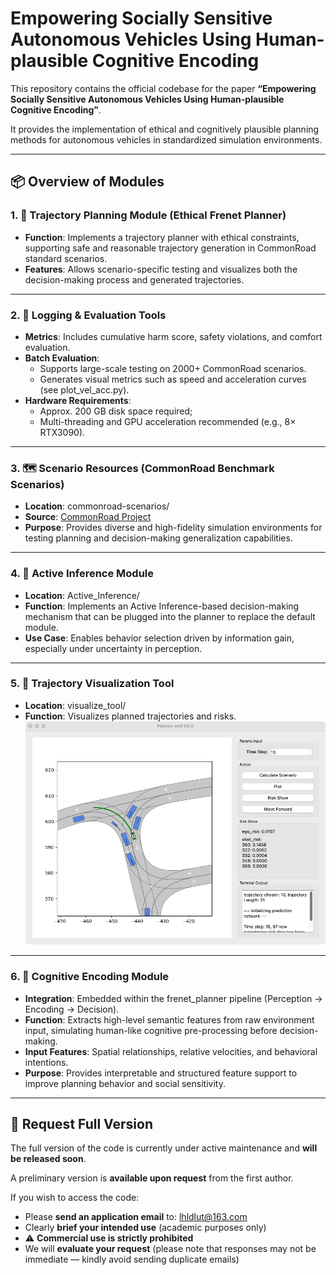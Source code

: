 # **Empowering Socially Sensitive Autonomous Vehicles Using Human-plausible Cognitive Encoding**

This repository contains the official codebase for the paper **“Empowering Socially Sensitive Autonomous Vehicles Using Human-plausible Cognitive Encoding”**.

It provides the implementation of ethical and cognitively plausible planning methods for autonomous vehicles in standardized simulation environments.

------



## **📦 Overview of Modules**

### **1. 🚗 Trajectory Planning Module (Ethical Frenet Planner)**

- **Function**: Implements a trajectory planner with ethical constraints, supporting safe and reasonable trajectory generation in CommonRoad standard scenarios.
- **Features**: Allows scenario-specific testing and visualizes both the decision-making process and generated trajectories.

---

### **2. 🧾 Logging & Evaluation Tools**

- **Metrics**: Includes cumulative harm score, safety violations, and comfort evaluation.
- **Batch Evaluation**:
  - Supports large-scale testing on 2000+ CommonRoad scenarios.
  - Generates visual metrics such as speed and acceleration curves (see plot_vel_acc.py).
- **Hardware Requirements**:
  - Approx. 200 GB disk space required;
  - Multi-threading and GPU acceleration recommended (e.g., 8× RTX3090).

------

### **3. 🗺️ Scenario Resources (CommonRoad Benchmark Scenarios)**

- **Location**: commonroad-scenarios/
- **Source**: [CommonRoad Project](https://commonroad.in.tum.de/)
- **Purpose**: Provides diverse and high-fidelity simulation environments for testing planning and decision-making generalization capabilities.

------

### **4. 🔁 Active Inference Module**

- **Location**: Active_Inference/
- **Function**: Implements an Active Inference-based decision-making mechanism that can be plugged into the planner to replace the default module.
- **Use Case**: Enables behavior selection driven by information gain, especially under uncertainty in perception.

------

### **5. 🧭 Trajectory Visualization Tool**

- **Location**: visualize_tool/
- **Function**: Visualizes planned trajectories and risks.
![App Screenshot](./iShot_2025-04-10_22.39.09.png)
------

### **6. 🧠 Cognitive Encoding Module**

- **Integration**: Embedded within the frenet_planner pipeline (Perception → Encoding → Decision).
- **Function**: Extracts high-level semantic features from raw environment input, simulating human-like cognitive pre-processing before decision-making.
- **Input Features**: Spatial relationships, relative velocities, and behavioral intentions.
- **Purpose**: Provides interpretable and structured feature support to improve planning behavior and social sensitivity.

------


## **📮 Request Full Version**

The full version of the code is currently under active maintenance and **will be released soon**.

A preliminary version is **available upon request** from the first author.

If you wish to access the code:

- Please **send an application email** to: lhldlut@163.com
- Clearly **brief your intended use** (academic purposes only)
- ⚠️ **Commercial use is strictly prohibited**
- We will **evaluate your request** (please note that responses may not be immediate — kindly avoid sending duplicate emails)

